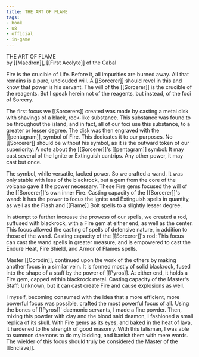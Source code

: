 ```yaml
---
title: THE ART OF FLAME
tags:
- book
- u8
- official
- in-game
---
```


THE ART OF FLAME  
by [[Maedron]], [[First Acolyte]] of the Cabal  
  
Fire is the crucible of Life. Before it, all impurities are burned away. All that remains is a pure, unclouded will. A [[Sorcerer]] should revel in this and know that power is his servant. The will of the [[Sorcerer]] is the crucible of the reagents. But I speak herein not of the reagents, but instead, of the foci of Sorcery.  
  
The first focus we [[Sorcerers]] created was made by casting a metal disk with shavings of a black, rock-like substance. This substance was found to be throughout the island, and in fact, all of our foci use this substance, to a greater or lesser degree. The disk was then engraved with the [[pentagram]], symbol of Fire. This dedicates it to our purposes. No [[Sorcerer]] should be without his symbol, as it is the outward token of our superiority. A note about the [[Sorcerer]]'s [[pentagram]] symbol: It may cast several of the Ignite or Extinguish cantrips. Any other power, it may cast but once.  
  
The symbol, while versatile, lacked power. So we crafted a wand. It was only stable with less of the blackrock, but a gem from the core of the volcano gave it the power necessary. These Fire gems focused the will of the [[Sorcerer]]'s own inner Fire. Casting capacity of the [[Sorcerer]]'s wand: It has the power to focus the Ignite and Extinguish spells in quantity, as well as the Flash and [[Flame]] Bolt spells to a slightly lesser degree.  
  
In attempt to further increase the prowess of our spells, we created a rod, suffused with blackrock, with a Fire gem at either end, as well as the center. This focus allowed the casting of spells of defensive nature, in addition to those of the wand. Casting capacity of the [[Sorcerer]]'s rod: This focus can cast the wand spells in greater measure, and is empowered to cast the Endure Heat, Fire Shield, and Armor of Flames spells.  
  
Master [[Corodin]], continued upon the work of the others by making another focus in a similar vein. It is formed mostly of solid blackrock, fused into the shape of a staff by the power of [[Pyros]]. At either end, it holds a Fire gem, capped within blackrock metal. Casting capacity of the Master's Staff: Unknown, but it can cast create Fire and cause explosions as well.  
  
I myself, becoming consumed with the idea that a more efficient, more powerful focus was possible, crafted the most powerful focus of all. Using the bones of [[Pyros]]' daemonic servants, I made a fine powder. Then, mixing this powder with clay and the blood said deamon, I fashioned a small replica of its skull. With Fire gems as its eyes, and baked in the heat of lava, it hardened to the strength of good masonry. With this talisman, I was able to summon daemons to do my bidding, and banish them with mere words. The wielder of this focus should truly be considered the Master of the [[Enclave]]. 